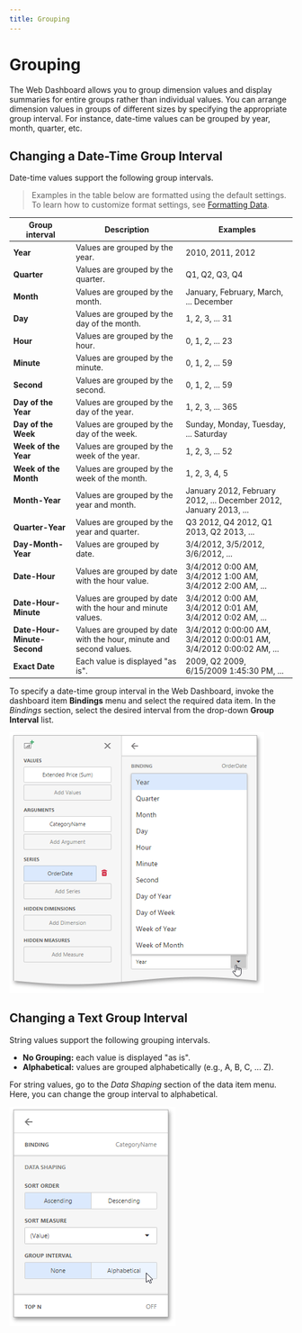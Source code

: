 ```yaml
---
title: Grouping
---
```

# Grouping
The Web Dashboard allows you to group dimension values and display summaries for entire groups rather than individual values. You can arrange dimension values in groups of different sizes by specifying the appropriate group interval. For instance, date-time values can be grouped by year, month, quarter, etc.

## Changing a Date-Time Group Interval
Date-time values support the following group intervals.

> Examples in the table below are formatted using the default settings. To learn how to customize format settings, see [Formatting Data](../../../../dashboard-for-web/articles/web-dashboard-designer-mode/data-shaping/formatting-data.md).

| Group interval | Description | Examples |
|---|---|---|
| **Year** | Values are grouped by the year. | 2010, 2011, 2012 |
| **Quarter** | Values are grouped by the quarter. | Q1, Q2, Q3, Q4 |
| **Month** | Values are grouped by the month. | January, February, March, ... December |
| **Day** | Values are grouped by the day of the month. | 1, 2, 3, ... 31 |
| **Hour** | Values are grouped by the hour. | 0, 1, 2, ... 23 |
| **Minute** | Values are grouped by the minute. | 0, 1, 2, ... 59 |
| **Second** | Values are grouped by the second. | 0, 1, 2, ... 59 |
| **Day of the Year** | Values are grouped by the day of the year. | 1, 2, 3, ... 365 |
| **Day of the Week** | Values are grouped by the day of the week. | Sunday, Monday, Tuesday, ... Saturday |
| **Week of the Year** | Values are grouped by the week of the year. | 1, 2, 3, ... 52 |
| **Week of the Month** | Values are grouped by the week of the month. | 1, 2, 3, 4, 5 |
| **Month-Year** | Values are grouped by the year and month. | January 2012, February 2012, ... December 2012, January 2013, ... |
| **Quarter-Year** | Values are grouped by the year and quarter. | Q3 2012, Q4 2012, Q1 2013, Q2 2013, ... |
| **Day-Month-Year** | Values are grouped by date. | 3/4/2012, 3/5/2012, 3/6/2012, ... |
| **Date-Hour** | Values are grouped by date with the hour value. | 3/4/2012 0:00 AM, 3/4/2012 1:00 AM, 3/4/2012 2:00 AM, ... |
| **Date-Hour-Minute** | Values are grouped by date with the hour and minute values. | 3/4/2012 0:00 AM, 3/4/2012 0:01 AM, 3/4/2012 0:02 AM, ... |
| **Date-Hour-Minute-Second** | Values are grouped by date with the hour, minute and second values. | 3/4/2012 0:00:00 AM, 3/4/2012 0:00:01 AM, 3/4/2012 0:00:02 AM, ... |
| **Exact Date** | Each value is displayed "as is". | 2009, Q2 2009, 6/15/2009 1:45:30 PM, ... |

To specify a date-time group interval in the Web Dashboard, invoke the dashboard item **Bindings** menu and select the required data item. In the _Bindings_ section, select the desired interval from the drop-down **Group Interval** list.

![wdd-change-grouping-interval](../../../images/Img124606.png)

## Changing a Text Group Interval
String values support the following grouping intervals.
* **No Grouping:** each value is displayed "as is".
* **Alphabetical:** values are grouped alphabetically (e.g., A, B, C, ... Z).

For string values, go to the _Data Shaping_ section of the data item menu. Here, you can change the group interval to alphabetical.

![wdd-change-grouping-interval-text](../../../images/Img124612.png)